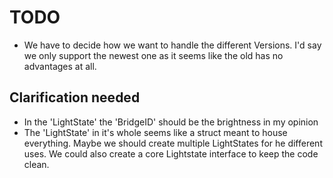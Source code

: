 # TODO

- We have to decide how we want to handle the different Versions. I'd say we only support the newest one as it seems like the old has no advantages at all.



## Clarification needed
- In the 'LightState' the 'BridgeID' should be the brightness in my opinion
- The 'LightState' in it's whole seems like a struct meant to house everything. Maybe we should create multiple LightStates for he different uses. We could also create a core Lightstate interface to keep the code clean.

